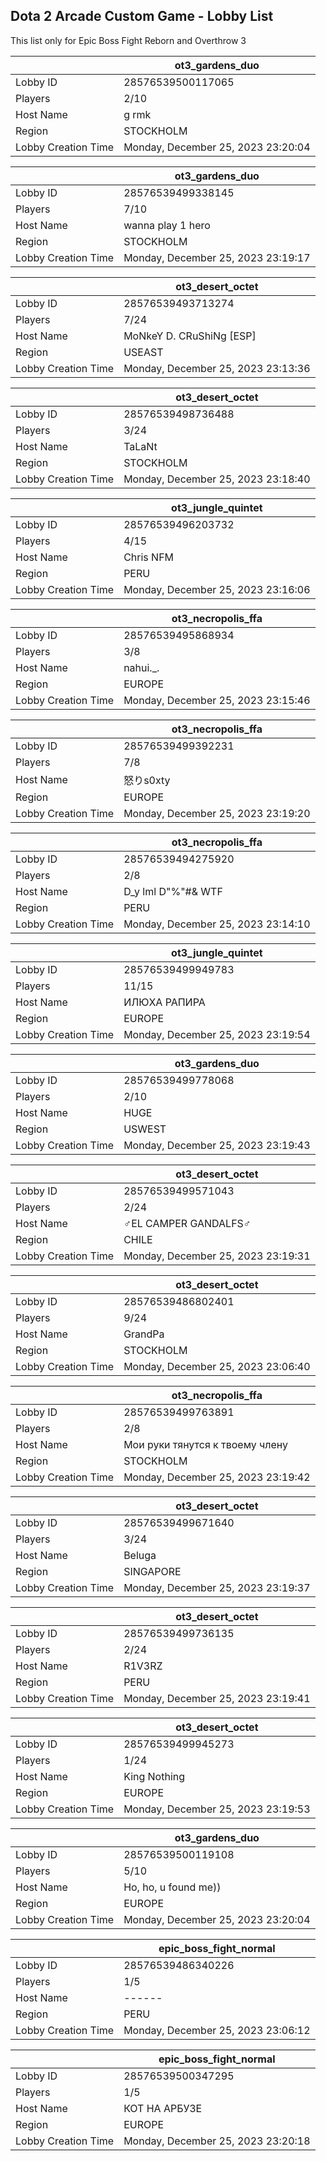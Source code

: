 ## Dota 2 Arcade Custom Game - Lobby List

This list only for Epic Boss Fight Reborn and Overthrow 3

|  | ot3_gardens_duo |
| ------ | ------ |
| Lobby ID | 28576539500117065 |
| Players | 2/10 |
| Host Name | g rmk |
| Region | STOCKHOLM |
| Lobby Creation Time | Monday, December 25, 2023 23:20:04 |


|  | ot3_gardens_duo |
| ------ | ------ |
| Lobby ID | 28576539499338145 |
| Players | 7/10 |
| Host Name | wanna play 1 hero |
| Region | STOCKHOLM |
| Lobby Creation Time | Monday, December 25, 2023 23:19:17 |


|  | ot3_desert_octet |
| ------ | ------ |
| Lobby ID | 28576539493713274 |
| Players | 7/24 |
| Host Name | MoNkeY D. CRuShiNg [ESP] |
| Region | USEAST |
| Lobby Creation Time | Monday, December 25, 2023 23:13:36 |


|  | ot3_desert_octet |
| ------ | ------ |
| Lobby ID | 28576539498736488 |
| Players | 3/24 |
| Host Name | TaLaNt |
| Region | STOCKHOLM |
| Lobby Creation Time | Monday, December 25, 2023 23:18:40 |


|  | ot3_jungle_quintet |
| ------ | ------ |
| Lobby ID | 28576539496203732 |
| Players | 4/15 |
| Host Name | Chris NFM |
| Region | PERU |
| Lobby Creation Time | Monday, December 25, 2023 23:16:06 |


|  | ot3_necropolis_ffa |
| ------ | ------ |
| Lobby ID | 28576539495868934 |
| Players | 3/8 |
| Host Name | nahui._. |
| Region | EUROPE |
| Lobby Creation Time | Monday, December 25, 2023 23:15:46 |


|  | ot3_necropolis_ffa |
| ------ | ------ |
| Lobby ID | 28576539499392231 |
| Players | 7/8 |
| Host Name | 怒りs0xty |
| Region | EUROPE |
| Lobby Creation Time | Monday, December 25, 2023 23:19:20 |


|  | ot3_necropolis_ffa |
| ------ | ------ |
| Lobby ID | 28576539494275920 |
| Players | 2/8 |
| Host Name | D_y  lml D"%"#& WTF |
| Region | PERU |
| Lobby Creation Time | Monday, December 25, 2023 23:14:10 |


|  | ot3_jungle_quintet |
| ------ | ------ |
| Lobby ID | 28576539499949783 |
| Players | 11/15 |
| Host Name | ИЛЮХА РАПИРА |
| Region | EUROPE |
| Lobby Creation Time | Monday, December 25, 2023 23:19:54 |


|  | ot3_gardens_duo |
| ------ | ------ |
| Lobby ID | 28576539499778068 |
| Players | 2/10 |
| Host Name | HUGE |
| Region | USWEST |
| Lobby Creation Time | Monday, December 25, 2023 23:19:43 |


|  | ot3_desert_octet |
| ------ | ------ |
| Lobby ID | 28576539499571043 |
| Players | 2/24 |
| Host Name | ♂EL CAMPER GANDALFS♂ |
| Region | CHILE |
| Lobby Creation Time | Monday, December 25, 2023 23:19:31 |


|  | ot3_desert_octet |
| ------ | ------ |
| Lobby ID | 28576539486802401 |
| Players | 9/24 |
| Host Name | GrandPa |
| Region | STOCKHOLM |
| Lobby Creation Time | Monday, December 25, 2023 23:06:40 |


|  | ot3_necropolis_ffa |
| ------ | ------ |
| Lobby ID | 28576539499763891 |
| Players | 2/8 |
| Host Name | Мои руки тянутся к твоему члену |
| Region | STOCKHOLM |
| Lobby Creation Time | Monday, December 25, 2023 23:19:42 |


|  | ot3_desert_octet |
| ------ | ------ |
| Lobby ID | 28576539499671640 |
| Players | 3/24 |
| Host Name | Beluga |
| Region | SINGAPORE |
| Lobby Creation Time | Monday, December 25, 2023 23:19:37 |


|  | ot3_desert_octet |
| ------ | ------ |
| Lobby ID | 28576539499736135 |
| Players | 2/24 |
| Host Name | R1V3RZ |
| Region | PERU |
| Lobby Creation Time | Monday, December 25, 2023 23:19:41 |


|  | ot3_desert_octet |
| ------ | ------ |
| Lobby ID | 28576539499945273 |
| Players | 1/24 |
| Host Name | King Nothing |
| Region | EUROPE |
| Lobby Creation Time | Monday, December 25, 2023 23:19:53 |


|  | ot3_gardens_duo |
| ------ | ------ |
| Lobby ID | 28576539500119108 |
| Players | 5/10 |
| Host Name | Ho, ho, u found me)) |
| Region | EUROPE |
| Lobby Creation Time | Monday, December 25, 2023 23:20:04 |


|  | epic_boss_fight_normal |
| ------ | ------ |
| Lobby ID | 28576539486340226 |
| Players | 1/5 |
| Host Name | ------ |
| Region | PERU |
| Lobby Creation Time | Monday, December 25, 2023 23:06:12 |


|  | epic_boss_fight_normal |
| ------ | ------ |
| Lobby ID | 28576539500347295 |
| Players | 1/5 |
| Host Name | КОТ НА АРБУЗЕ |
| Region | EUROPE |
| Lobby Creation Time | Monday, December 25, 2023 23:20:18 |


